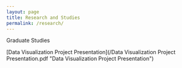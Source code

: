 ```yaml
---
layout: page
title: Research and Studies
permalink: /research/
---
```


Graduate Studies

[Data Visualization Project Presentation](/Data Visualization Project Presentation.pdf "Data Visualization Project Presentation")
